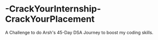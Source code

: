 # -CrackYourInternship-CrackYourPlacement
A Challenge to do Arsh's 45-Day DSA Journey to boost my coding skills.

